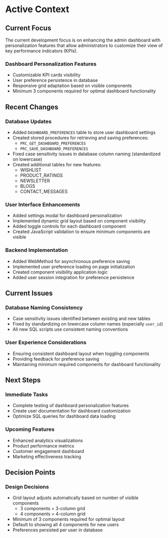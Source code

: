 # Active Context

## Current Focus
The current development focus is on enhancing the admin dashboard with personalization features that allow administrators to customize their view of key performance indicators (KPIs).

### Dashboard Personalization Features
- Customizable KPI cards visibility
- User preference persistence in database
- Responsive grid adaptation based on visible components
- Minimum 3 components required for optimal dashboard functionality

## Recent Changes

### Database Updates
- Added `DASHBOARD_PREFERENCES` table to store user dashboard settings
- Created stored procedures for retrieving and saving preferences:
  - `PRC_GET_DASHBOARD_PREFERENCES`
  - `PRC_SAVE_DASHBOARD_PREFERENCES`
- Fixed case sensitivity issues in database column naming (standardized on lowercase)
- Created additional tables for new features:
  - WISHLIST
  - PRODUCT_RATINGS
  - NEWSLETTER
  - BLOGS
  - CONTACT_MESSAGES

### User Interface Enhancements
- Added settings modal for dashboard personalization
- Implemented dynamic grid layout based on component visibility
- Added toggle controls for each dashboard component
- Created JavaScript validation to ensure minimum components are visible

### Backend Implementation
- Added WebMethod for asynchronous preference saving
- Implemented user preference loading on page initialization
- Created component visibility application logic
- Added user session integration for preference persistence

## Current Issues

### Database Naming Consistency
- Case sensitivity issues identified between existing and new tables
- Fixed by standardizing on lowercase column names (especially `user_id`)
- All new SQL scripts use consistent naming conventions

### User Experience Considerations
- Ensuring consistent dashboard layout when toggling components
- Providing feedback for preference saving
- Maintaining minimum required components for dashboard functionality

## Next Steps

### Immediate Tasks
- Complete testing of dashboard personalization features
- Create user documentation for dashboard customization
- Optimize SQL queries for dashboard data loading

### Upcoming Features
- Enhanced analytics visualizations 
- Product performance metrics
- Customer engagement dashboard
- Marketing effectiveness tracking

## Decision Points

### Design Decisions
- Grid layout adjusts automatically based on number of visible components
  - 3 components = 3-column grid
  - 4 components = 4-column grid
- Minimum of 3 components required for optimal layout
- Default to showing all 4 components for new users
- Preferences persisted per user in database 